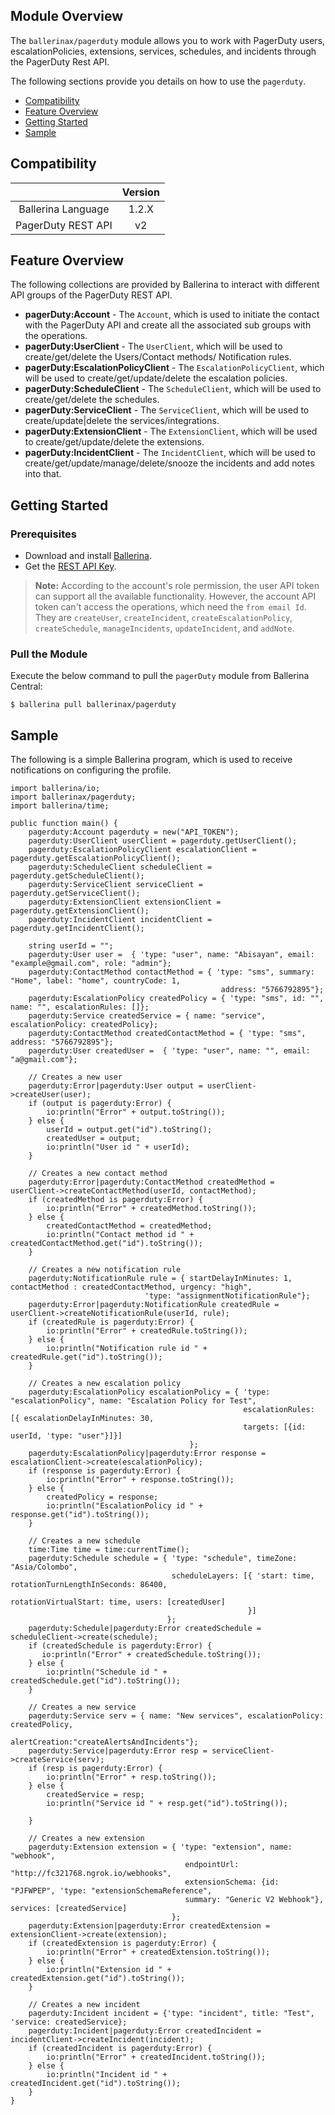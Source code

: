 ## Module Overview

The `ballerinax/pagerduty` module allows you to work with PagerDuty users, escalationPolicies, extensions, services, schedules, and incidents through the PagerDuty Rest API. 

The following sections provide you details on how to use the `pagerduty`.

- [Compatibility](#compatibility)
- [Feature Overview](#feature-overview)
- [Getting Started](#getting-started)
- [Sample](#sample)

## Compatibility

|                             |           Version           |
|:---------------------------:|:---------------------------:|
| Ballerina Language          |            1.2.X            |
| PagerDuty REST API          |            v2               |

## Feature Overview

The following collections are provided by Ballerina to interact with different API groups of the PagerDuty REST API. 
- **pagerDuty:Account** - The `Account`, which is used to initiate the contact with the PagerDuty API and create all the associated sub groups with the operations.   
- **pagerDuty:UserClient** - The `UserClient`, which will be used to create/get/delete the Users/Contact methods/ Notification rules.
- **pagerDuty:EscalationPolicyClient** - The `EscalationPolicyClient`, which will be used to create/get/update/delete the escalation policies.
- **pagerDuty:ScheduleClient** - The `ScheduleClient`, which will be used to create/get/delete the schedules.
- **pagerDuty:ServiceClient** - The `ServiceClient`, which will be used to create/update|delete the services/integrations. 
- **pagerDuty:ExtensionClient** - The `ExtensionClient`, which will be used to create/get/update/delete the extensions.
- **pagerDuty:IncidentClient** - The `IncidentClient`, which will be used to create/get/update/manage/delete/snooze the incidents and add notes into that.

## Getting Started

### Prerequisites

- Download and install [Ballerina](https://ballerinalang.org/downloads/).
- Get the [REST API Key](https://support.pagerduty.com/docs/generating-api-keys#section-rest-api-keys).

>**Note:** According to the account's role permission, the user API token can support all the available functionality. However,
> the account API token can't access the operations, which need the `from email Id`. They are `createUser`, `createIncident`,
> `createEscalationPolicy`, `createSchedule`, `manageIncidents`, `updateIncident`, and `addNote`.

### Pull the Module

Execute the below command to pull the `pagerDuty` module from Ballerina Central:

```ballerina
$ ballerina pull ballerinax/pagerduty
```

## Sample

The following is a simple Ballerina program, which is used to receive notifications on configuring the profile.

```ballerina
import ballerina/io;
import ballerinax/pagerduty;
import ballerina/time;

public function main() {
    pagerduty:Account pagerduty = new("API_TOKEN");
    pagerduty:UserClient userClient = pagerduty.getUserClient();
    pagerduty:EscalationPolicyClient escalationClient = pagerduty.getEscalationPolicyClient();
    pagerduty:ScheduleClient scheduleClient = pagerduty.getScheduleClient();
    pagerduty:ServiceClient serviceClient = pagerduty.getServiceClient();
    pagerduty:ExtensionClient extensionClient = pagerduty.getExtensionClient();
    pagerduty:IncidentClient incidentClient = pagerduty.getIncidentClient();

    string userId = "";
    pagerduty:User user =  { 'type: "user", name: "Abisayan", email: "example@gmail.com", role: "admin"};
    pagerduty:ContactMethod contactMethod = { 'type: "sms", summary: "Home", label: "home", countryCode: 1,
                                               address: "5766792895"};
    pagerduty:EscalationPolicy createdPolicy = { 'type: "sms", id: "", name: "", escalationRules: []};
    pagerduty:Service createdService = { name: "service", escalationPolicy: createdPolicy};
    pagerduty:ContactMethod createdContactMethod = { 'type: "sms", address: "5766792895"};
    pagerduty:User createdUser =  { 'type: "user", name: "", email: "a@gmail.com"};

    // Creates a new user
    pagerduty:Error|pagerduty:User output = userClient->createUser(user);
    if (output is pagerduty:Error) {
        io:println("Error" + output.toString());
    } else {
        userId = output.get("id").toString();
        createdUser = output;
        io:println("User id " + userId);
    }

    // Creates a new contact method
    pagerduty:Error|pagerduty:ContactMethod createdMethod = userClient->createContactMethod(userId, contactMethod);
    if (createdMethod is pagerduty:Error) {
        io:println("Error" + createdMethod.toString());
    } else {
        createdContactMethod = createdMethod;
        io:println("Contact method id " + createdContactMethod.get("id").toString());
    }

    // Creates a new notification rule
    pagerduty:NotificationRule rule = { startDelayInMinutes: 1, contactMethod : createdContactMethod, urgency: "high",
                              'type: "assignmentNotificationRule"};
    pagerduty:Error|pagerduty:NotificationRule createdRule = userClient->createNotificationRule(userId, rule);
    if (createdRule is pagerduty:Error) {
        io:println("Error" + createdRule.toString());
    } else {
        io:println("Notification rule id " + createdRule.get("id").toString());
    }

    // Creates a new escalation policy
    pagerduty:EscalationPolicy escalationPolicy = { 'type: "escalationPolicy", name: "Escalation Policy for Test",
                                                    escalationRules: [{ escalationDelayInMinutes: 30,
                                                    targets: [{id: userId, 'type: "user"}]}]
                                        };
    pagerduty:EscalationPolicy|pagerduty:Error response = escalationClient->create(escalationPolicy);
    if (response is pagerduty:Error) {
        io:println("Error" + response.toString());
    } else {
        createdPolicy = response;
        io:println("EscalationPolicy id " + response.get("id").toString());
    }

    // Creates a new schedule
    time:Time time = time:currentTime();
    pagerduty:Schedule schedule = { 'type: "schedule", timeZone: "Asia/Colombo",
                                    scheduleLayers: [{ 'start: time, rotationTurnLengthInSeconds: 86400,
                                                        rotationVirtualStart: time, users: [createdUser]
                                                     }]
                                   };
    pagerduty:Schedule|pagerduty:Error createdSchedule = scheduleClient->create(schedule);
    if (createdSchedule is pagerduty:Error) {
       io:println("Error" + createdSchedule.toString());
    } else {
        io:println("Schedule id " + createdSchedule.get("id").toString());
    }

    // Creates a new service
    pagerduty:Service serv = { name: "New services", escalationPolicy: createdPolicy,
                               alertCreation:"createAlertsAndIncidents"};
    pagerduty:Service|pagerduty:Error resp = serviceClient->createService(serv);
    if (resp is pagerduty:Error) {
        io:println("Error" + resp.toString());
    } else {
        createdService = resp;
        io:println("Service id " + resp.get("id").toString());

    }

    // Creates a new extension
    pagerduty:Extension extension = { 'type: "extension", name: "webhook",
                                       endpointUrl: "http://fc321768.ngrok.io/webhooks",
                                       extensionSchema: {id: "PJFWPEP", 'type: "extensionSchemaReference",
                                       summary: "Generic V2 Webhook"}, services: [createdService]
                                    };
    pagerduty:Extension|pagerduty:Error createdExtension = extensionClient->create(extension);
    if (createdExtension is pagerduty:Error) {
        io:println("Error" + createdExtension.toString());
    } else {
        io:println("Extension id " + createdExtension.get("id").toString());
    }

    // Creates a new incident
    pagerduty:Incident incident = {'type: "incident", title: "Test", 'service: createdService};
    pagerduty:Incident|pagerduty:Error createdIncident = incidentClient->createIncident(incident);
    if (createdIncident is pagerduty:Error) {
        io:println("Error" + createdIncident.toString());
    } else {
        io:println("Incident id " + createdIncident.get("id").toString());
    }
}
```
